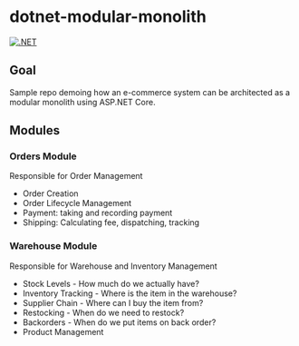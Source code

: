 # dotnet-modular-monolith

[![.NET](https://github.com/danielmackay/dotnet-modular-monolith/actions/workflows/dotnet.yml/badge.svg)](https://github.com/danielmackay/dotnet-modular-monolith/actions/workflows/dotnet.yml)

## Goal

Sample repo demoing how an e-commerce system can be architected as a modular monolith using ASP.NET Core.

## Modules

### Orders Module

Responsible for Order Management

- Order Creation
- Order Lifecycle Management
- Payment: taking and recording payment
- Shipping: Calculating fee, dispatching, tracking

### Warehouse Module

Responsible for Warehouse and Inventory Management

- Stock Levels - How much do we actually have?
- Inventory Tracking - Where is the item in the warehouse?
- Supplier Chain - Where can I buy the item from?
- Restocking - When do we need to restock?
- Backorders - When do we put items on back order?
- Product Management
